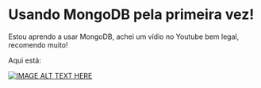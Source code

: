 # Usando MongoDB pela primeira vez!

Estou aprendo a usar MongoDB, achei um vídio no Youtube bem legal, recomendo muito!

Aqui está:

[![IMAGE ALT TEXT HERE](https://img.youtube.com/vi/h4lS9V3FCRQ/0.jpg)](https://www.youtube.com/watch?v=h4lS9V3FCRQ)
